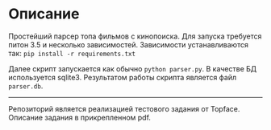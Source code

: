 # Описание

Простейший парсер топа фильмов с кинопоиска. Для запуска требуется питон 3.5 и несколько зависимостей.
Зависимости устанавливаются так:
`pip install -r requirements.txt`

Далее скрипт запускается как обычно `python parser.py`. В качестве БД используется sqlite3. Результатом работы скрипта является файл `parser.db`.

---

Репозиторий является реализацией тестового задания от Topface. Описание задания в прикрепленном pdf.
